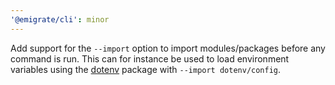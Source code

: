 ```yaml
---
'@emigrate/cli': minor
---
```


Add support for the `--import` option to import modules/packages before any command is run. This can for instance be used to load environment variables using the [dotenv](https://github.com/motdotla/dotenv) package with `--import dotenv/config`.

